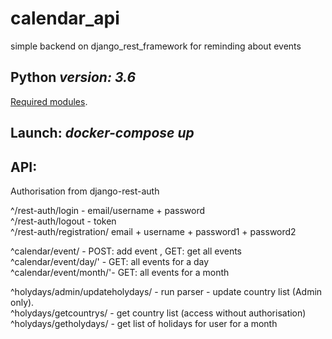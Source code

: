 # calendar_api
simple backend on django_rest_framework for reminding about events

## Python *version: 3.6*
[Required modules](../master/req.txt).

## Launch: *docker-compose up*

## API:

Authorisation from django-rest-auth<br/>

^/rest-auth/login  - email/username + password<br/>
^/rest-auth/logout - token<br/>
^/rest-auth/registration/ email + username + password1 + password2<br/>

^calendar/event/ - POST: add event , GET: get all events<br/>
^calendar/event/day/' - GET: all events for a day<br/>
^calendar/event/month/'- GET: all events for a month<br/>

^holydays/admin/updateholydays/ - run parser - update country list (Admin only).<br/>
^holydays/getcountrys/ - get country list  (access without authorisation)<br/>
^holydays/getholydays/ - get list of holidays for user for a month<br/>